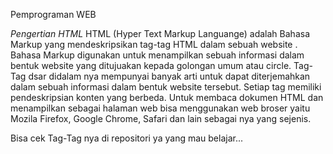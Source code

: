 Pemprograman WEB

*Pengertian HTML*
HTML (Hyper Text Markup Languange) adalah Bahasa Markup yang mendeskripsikan tag-tag HTML dalam sebuah website . 
Bahasa Markup digunakan untuk menampilkan sebuah informasi dalam bentuk website yang ditujuakan kepada golongan umum atau circle.
Tag-Tag dsar didalam nya mempunyai banyak arti untuk dapat diterjemahkan dalam sebuah informasi dalam bentuk website tersebut. Setiap tag memiliki pendeskripsian konten yang berbeda. Untuk membaca dokumen HTML dan menampilkan sebagai halaman web bisa
menggunakan web broser yaitu Mozila Firefox, Google Chrome, Safari dan lain sebagai nya yang sejenis.

Bisa cek Tag-Tag nya di repositori ya yang mau belajar...
